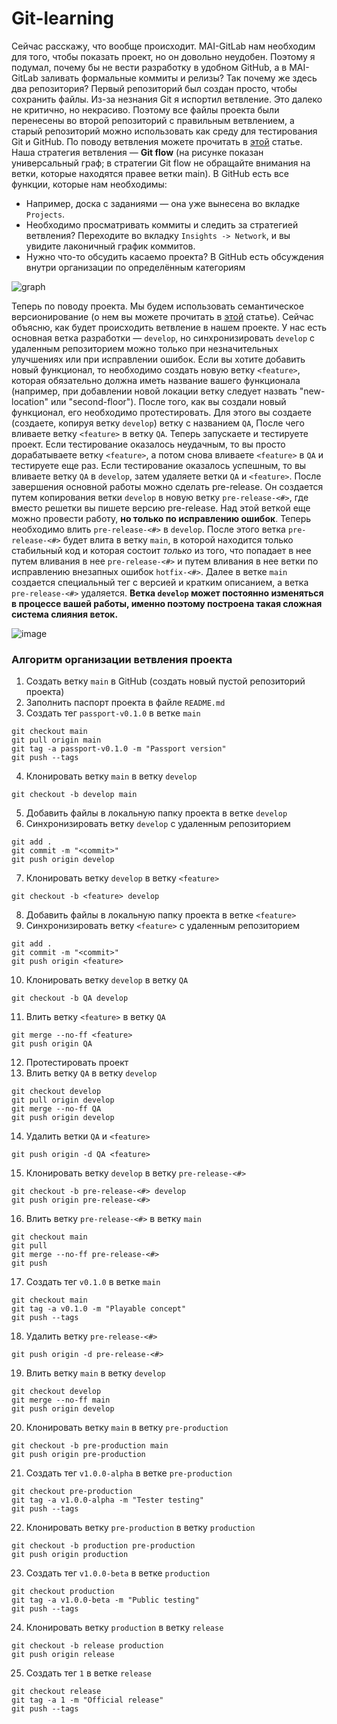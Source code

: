 # Git-learning
Сейчас расскажу, что вообще происходит.
MAI-GitLab нам необходим для того, чтобы показать проект, но он довольно неудобен. Поэтому я подумал, почему бы не вести разработку в удобном GitHub, а в MAI-GitLab заливать формальные коммиты и релизы?
Так почему же здесь два репозитория?
Первый репозиторий был создан просто, чтобы сохранить файлы. Из-за незнания Git я испортил ветвление. Это далеко не критично, но некрасиво. Поэтому все файлы проекта были перенесены во второй репозиторий с правильным ветвлением, а старый репозиторий можно использовать как среду для тестирования Git и GitHub. По поводу ветвления можете прочитать в [этой](https://byurrer.ru/git-workflow) статье. Наша стратегия ветвления — **Git flow** (на рисунке показан универсальный граф; в стратегии Git flow не обращайте внимания на ветки, которые находятся правее ветки main).
В GitHub есть все функции, которые нам необходимы:

- Например, доска с заданиями — она уже вынесена во вкладке `Projects`.
- Необходимо просматривать коммиты и следить за стратегией ветвления? Переходите во вкладку `Insights -> Network`, и вы увидите лаконичный график коммитов.
- Нужно что-то обсудить касаемо проекта? В GitHub есть обсуждения внутри организации по определённым категориям

![graph](https://github.com/ResDT/Git-learning/assets/93484137/d492c20a-ebaf-4bf1-8a6d-155f28e49970)

Теперь по поводу проекта. Мы будем использовать семантическое версионирование (о нем вы можете прочитать в [этой](https://semver.org/lang/ru/) статье). Сейчас объясню, как будет происходить ветвление в нашем проекте. У нас есть основная ветка разработки — `develop`, но синхронизировать `develop` с удаленным репозиторием можно только при незначительных улучшениях или при исправлении ошибок. Если вы хотите добавить новый функционал, то необходимо создать новую ветку `<feature>`, которая обязательно должна иметь название вашего функционала (например, при добавлении новой локации ветку следует назвать "new-location" или "second-floor"). После того, как вы создали новый функционал, его необходимо протестировать. Для этого вы создаете (создаете, копируя ветку `develop`) ветку с названием `QA`, После чего вливаете ветку `<feature>` в ветку `QA`. Теперь запускаете и тестируете проект. Если тестирование оказалось неудачным, то вы просто дорабатываете ветку `<feature>`, а потом снова вливаете `<feature>` в `QA` и тестируете еще раз. Если тестирование оказалось успешным, то вы вливаете ветку `QA` в `develop`, затем удаляете ветки `QA` и `<feature>`. После завершения основной работы можно сделать pre-release. Он создается путем копирования ветки `develop` в новую ветку `pre-release-<#>`, где вместо решетки вы пишете версию pre-release. Над этой веткой еще можно провести работу, **но только по исправлению ошибок**. Теперь необходимо влить `pre-release-<#>` в `develop`. После этого ветка `pre-release-<#>` будет влита в ветку `main`, в которой находится только стабильный код и которая состоит _только_ из того, что попадает в нее путем вливания в нее `pre-release-<#>` и путем вливания в нее ветки по исправлению внезапных ошибок `hotfix-<#>`. Далее в ветке `main` создается специальный тег с версией и кратким описанием, а ветка `pre-release-<#>` удаляется. **Ветка `develop` может постоянно изменяться в процессе вашей работы, именно поэтому построена такая сложная система слияния веток.**

![image](https://user-images.githubusercontent.com/93484137/235672297-6de68d5d-3e7b-4e6e-8a7c-4cc50cc4de95.png)

### **Алгоритм организации ветвления проекта**

1. Создать ветку `main` в GitHub (создать новый пустой репозиторий проекта)
2. Заполнить паспорт проекта в файле `README.md`
3. Создать тег `passport-v0.1.0` в ветке `main`
```
git checkout main
git pull origin main
git tag -a passport-v0.1.0 -m "Passport version"
git push --tags
```
4. Клонировать ветку `main` в ветку `develop`
```
git checkout -b develop main
```
5. Добавить файлы в локальную папку проекта в ветке `develop`
6. Синхронизировать ветку `develop` с удаленным репозиторием
```
git add .
git commit -m "<commit>"
git push origin develop
```
7. Клонировать ветку `develop` в ветку `<feature>`
```
git checkout -b <feature> develop
```
8. Добавить файлы в локальную папку проекта в ветке `<feature>`
9. Синхронизировать ветку `<feature>` с удаленным репозиторием
```
git add .
git commit -m "<commit>"
git push origin <feature>
```
10. Клонировать ветку `develop` в ветку `QA`
```
git checkout -b QA develop
```
11. Влить ветку `<feature>` в ветку `QA`
```
git merge --no-ff <feature>
git push origin QA
```
12. Протестировать проект
13. Влить ветку `QA` в ветку `develop`
```
git checkout develop
git pull origin develop
git merge --no-ff QA
git push origin develop
```
14. Удалить ветки `QA` и `<feature>`
```
git push origin -d QA <feature>
```
15. Клонировать ветку `develop` в ветку `pre-release-<#>`
```
git checkout -b pre-release-<#> develop
git push origin pre-release-<#>
```
16. Влить ветку `pre-release-<#>` в ветку `main`
```
git checkout main
git pull
git merge --no-ff pre-release-<#>
git push
```
17. Создать тег `v0.1.0` в ветке `main`
```
git checkout main
git tag -a v0.1.0 -m "Playable concept"
git push --tags
```
18. Удалить ветку `pre-release-<#>`
```
git push origin -d pre-release-<#>
```
19. Влить ветку `main` в ветку `develop`
```
git checkout develop
git merge --no-ff main
git push origin develop
```
20. Клонировать ветку `main` в ветку `pre-production`
```
git checkout -b pre-production main
git push origin pre-production
```
21. Создать тег `v1.0.0-alpha` в ветке `pre-production`
```
git checkout pre-production
git tag -a v1.0.0-alpha -m "Tester testing"
git push --tags
```
22. Клонировать ветку `pre-production` в ветку `production`
```
git checkout -b production pre-production
git push origin production
```
23. Создать тег `v1.0.0-beta` в ветке `production`
```
git checkout production
git tag -a v1.0.0-beta -m "Public testing"
git push --tags
```
24. Клонировать ветку `production` в ветку `release`
```
git checkout -b release production
git push origin release
```
25. Создать тег `1` в ветке `release`
```
git checkout release
git tag -a 1 -m "Official release"
git push --tags
```
